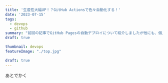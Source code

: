 ```yaml
---
title: '生産性大幅UP！？GitHub Actionsで色々自動化する！'
date: '2023-07-15'
tags:
  - devops
  - github
summary: "前回の記事でGitHub Pagesの自動デプロイについて紹介しましたが他にも、個人的に活用しているGitHub Actionsがあるのでいくつか紹介させてください。今回扱う内容は、PUSH時にパッケージをビルドしGitHub Packagesに登録すること、およびPUSH時にDockerfileが更新されていた場合のみイメージをGitHub Packagesに登録する、になります。"
draft: true

thumbnail: devops
featureImage: "./top.jpg"

draft: true
---
```


あとでかく

